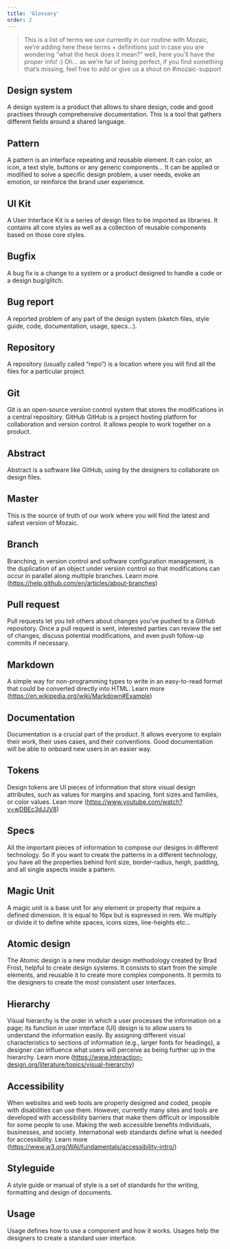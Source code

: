 ```yaml
---
title: 'Glossary'
order: 2
---
```


> This is a list of terms we use currently in our routine with Mozaic, we’re adding here these terms + definitions just in case you are wondering “what the heck does it mean?” well, here you’ll have the proper info! :)
> Oh… as we’re far of being perfect, if you find something that’s missing, feel free to add or give us a shout on #mozaic-support

## Design system

A design system is a product that allows to share design, code and good practises through comprehensive documentation. This is a tool that gathers different fields around a shared language.

## Pattern

A pattern is an interface repeating and reusable element. It can color, an icon, a text style, buttons or any generic components... It can be applied or modified to solve a specific design problem, a user needs, evoke an emotion, or reinforce the brand user experience.

## UI Kit

A User Interface Kit is a series of design files to be imported as libraries. It contains all core styles as well as a collection of reusable components based on those core styles.

## Bugfix

A bug fix is a change to a system or a product designed to handle a code or a design bug/glitch.

## Bug report

A reported problem of any part of the design system (sketch files, style guide, code, documentation, usage, specs…).

## Repository

A repository (usually called “repo”) is a location where you will find all the files for a particular project.

## Git

Git is an open-source version control system that stores the modifications in a central repository.
GitHub
GitHub is a project hosting platform for collaboration and version control. It allows people to work together on a product.

## Abstract

Abstract is a software like GitHub, using by the designers to collaborate on design files.

## Master

This is the source of truth of our work where you will find the latest and safest version of Mozaic.

## Branch

Branching, in version control and software configuration management, is the duplication of an object under version control so that modifications can occur in parallel along multiple branches. Learn more (https://help.github.com/en/articles/about-branches)

## Pull request

Pull requests let you tell others about changes you've pushed to a GitHub repository. Once a pull request is sent, interested parties can review the set of changes, discuss potential modifications, and even push follow-up commits if necessary.

## Markdown

A simple way for non-programming types to write in an easy-to-read format that could be converted directly into HTML. Learn more (https://en.wikipedia.org/wiki/Markdown#Example)

## Documentation

Documentation is a crucial part of the product. It allows everyone to explain their work, their uses cases, and their conventions. Good documentation will be able to onboard new users in an easier way.

## Tokens

Design tokens are UI pieces of information that store visual design attributes, such as values for margins and spacing, font sizes and families, or color values.
Lean more (https://www.youtube.com/watch?v=wDBEc3dJJV8)

## Specs

All the important pieces of information to compose our designs in different technology. So if you want to create the patterns in a different technology, you have all the properties behind font size, border-radius, heigh, padding, and all single aspects inside a pattern.

## Magic Unit

A magic unit is a base unit for any element or property that require a defined dimension. It is equal to 16px but is expressed in rem. We multiply or divide it to define white spaces, icons sizes, line-heights etc…

## Atomic design

The Atomic design is a new modular design methodology created by Brad Frost, helpful to create design systems. It consists to start from the simple elements, and reusable it to create more complex components. It permits to the designers to create the most consistent user interfaces.

## Hierarchy

Visual hierarchy is the order in which a user processes the information on a page; its function in user interface (UI) design is to allow users to understand the information easily. By assigning different visual characteristics to sections of information (e.g., larger fonts for headings), a designer can influence what users will perceive as being further up in the hierarchy.
Learn more (https://www.interaction-design.org/literature/topics/visual-hierarchy)

## Accessibility

When websites and web tools are properly designed and coded, people with disabilities can use them. However, currently many sites and tools are developed with accessibility barriers that make them difficult or impossible for some people to use.
Making the web accessible benefits individuals, businesses, and society. International web standards define what is needed for accessibility.
Learn more (https://www.w3.org/WAI/fundamentals/accessibility-intro/)

## Styleguide

A style guide or manual of style is a set of standards for the writing, formatting and design of documents.

## Usage

Usage defines how to use a component and how it works. Usages help the designers to create a standard user interface.
